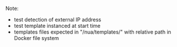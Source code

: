 
Note:
- test detection of external IP address
- test template instanced at start time
- templates files expected in "/nua/templates/" with relative path in Docker file
  system
